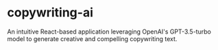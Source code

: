 # copywriting-ai
An intuitive React-based application leveraging OpenAI's GPT-3.5-turbo model to generate creative and compelling copywriting text.
